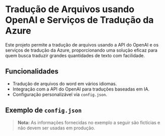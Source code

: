 # Tradução de Arquivos usando OpenAI e Serviços de Tradução da Azure

Este projeto permite a tradução de arquivos usando a API do OpenAI e os serviços de tradução da Azure, proporcionando uma solução eficaz para quem busca traduzir grandes quantidades de texto com facilidade.

## Funcionalidades
- Tradução de arquivos do word em vários idiomas.
- Integração com a API do OpenAI para traduções baseadas em IA.
- Configuração personalizável via `config.json`.

## Exemplo de `config.json`
> **Nota:** As informações fornecidas no exemplo a seguir são fictícias e não devem ser usadas em produção.

